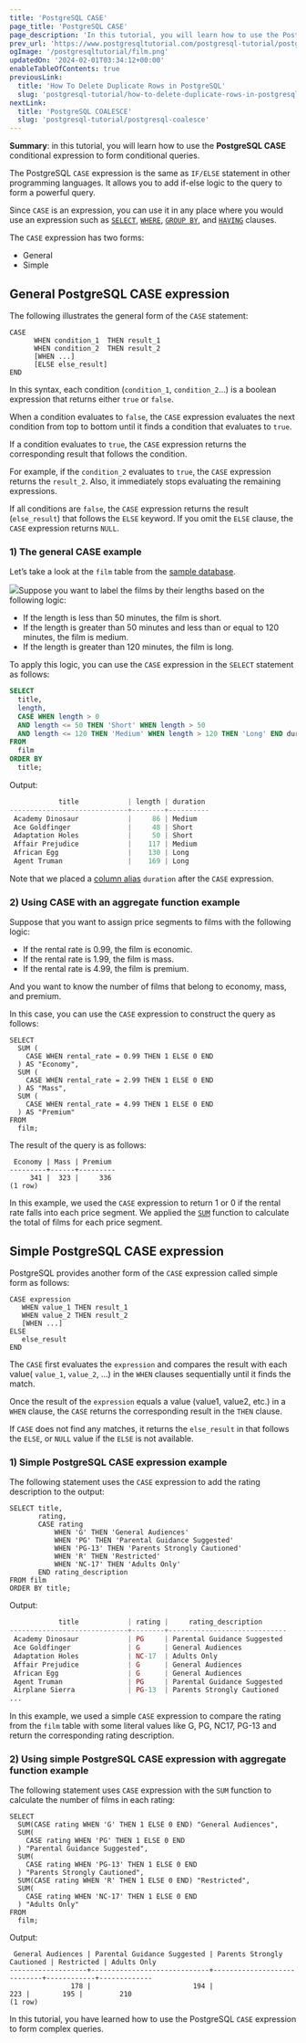 ```yaml
---
title: 'PostgreSQL CASE'
page_title: 'PostgreSQL CASE'
page_description: 'In this tutorial, you will learn how to use the PostgreSQL CASE expression to form conditional queries.'
prev_url: 'https://www.postgresqltutorial.com/postgresql-tutorial/postgresql-case/'
ogImage: '/postgresqltutorial/film.png'
updatedOn: '2024-02-01T03:34:12+00:00'
enableTableOfContents: true
previousLink:
  title: 'How To Delete Duplicate Rows in PostgreSQL'
  slug: 'postgresql-tutorial/how-to-delete-duplicate-rows-in-postgresql'
nextLink:
  title: 'PostgreSQL COALESCE'
  slug: 'postgresql-tutorial/postgresql-coalesce'
---
```


**Summary**: in this tutorial, you will learn how to use the **PostgreSQL CASE** conditional expression to form conditional queries.

The PostgreSQL `CASE` expression is the same as `IF/ELSE` statement in other programming languages. It allows you to add if\-else logic to the query to form a powerful query.

Since `CASE` is an expression, you can use it in any place where you would use an expression such as [`SELECT`](postgresql-select), [`WHERE`](postgresql-where), [`GROUP BY`](postgresql-group-by), and [`HAVING`](postgresql-having) clauses.

The `CASE` expression has two forms:

- General
- Simple

## General PostgreSQL CASE expression

The following illustrates the general form of the `CASE` statement:

```phpsql
CASE
      WHEN condition_1  THEN result_1
      WHEN condition_2  THEN result_2
      [WHEN ...]
      [ELSE else_result]
END
```

In this syntax, each condition (`condition_1`, `condition_2`…) is a boolean expression that returns either `true` or `false`.

When a condition evaluates to `false`, the `CASE` expression evaluates the next condition from top to bottom until it finds a condition that evaluates to `true`.

If a condition evaluates to `true`, the `CASE` expression returns the corresponding result that follows the condition.

For example, if the `condition_2` evaluates to `true`, the `CASE` expression returns the `result_2`. Also, it immediately stops evaluating the remaining expressions.

If all conditions are `false`, the `CASE` expression returns the result (`else_result`) that follows the `ELSE` keyword. If you omit the `ELSE` clause, the `CASE` expression returns `NULL`.

### 1\) The general CASE example

Let’s take a look at the `film` table from the [sample database](../postgresql-getting-started/postgresql-sample-database).

![](/postgresqltutorial/film.png)Suppose you want to label the films by their lengths based on the following logic:

- If the length is less than 50 minutes, the film is short.
- If the length is greater than 50 minutes and less than or equal to 120 minutes, the film is medium.
- If the length is greater than 120 minutes, the film is long.

To apply this logic, you can use the `CASE` expression in the `SELECT` statement as follows:

```sql
SELECT
  title,
  length,
  CASE WHEN length > 0
  AND length <= 50 THEN 'Short' WHEN length > 50
  AND length <= 120 THEN 'Medium' WHEN length > 120 THEN 'Long' END duration
FROM
  film
ORDER BY
  title;
```

Output:

```php
            title            | length | duration
-----------------------------+--------+----------
 Academy Dinosaur            |     86 | Medium
 Ace Goldfinger              |     48 | Short
 Adaptation Holes            |     50 | Short
 Affair Prejudice            |    117 | Medium
 African Egg                 |    130 | Long
 Agent Truman                |    169 | Long
```

Note that we placed a [column alias](postgresql-column-alias) `duration` after the `CASE` expression.

### 2\) Using CASE with an aggregate function example

Suppose that you want to assign price segments to films with the following logic:

- If the rental rate is 0\.99, the film is economic.
- If the rental rate is 1\.99, the film is mass.
- If the rental rate is 4\.99, the film is premium.

And you want to know the number of films that belong to economy, mass, and premium.

In this case, you can use the `CASE` expression to construct the query as follows:

```
SELECT
  SUM (
    CASE WHEN rental_rate = 0.99 THEN 1 ELSE 0 END
  ) AS "Economy",
  SUM (
    CASE WHEN rental_rate = 2.99 THEN 1 ELSE 0 END
  ) AS "Mass",
  SUM (
    CASE WHEN rental_rate = 4.99 THEN 1 ELSE 0 END
  ) AS "Premium"
FROM
  film;

```

The result of the query is as follows:

```text
 Economy | Mass | Premium
---------+------+---------
     341 |  323 |     336
(1 row)
```

In this example, we used the `CASE` expression to return 1 or 0 if the rental rate falls into each price segment. We applied the [`SUM`](../postgresql-aggregate-functions/postgresql-sum-function) function to calculate the total of films for each price segment.

## Simple PostgreSQL CASE expression

PostgreSQL provides another form of the `CASE` expression called simple form as follows:

```
CASE expression
   WHEN value_1 THEN result_1
   WHEN value_2 THEN result_2
   [WHEN ...]
ELSE
   else_result
END
```

The `CASE` first evaluates the `expression` and compares the result with each value( `value_1`, `value_2`, …) in the `WHEN` clauses sequentially until it finds the match.

Once the result of the `expression` equals a value (value1, value2, etc.) in a `WHEN` clause, the `CASE` returns the corresponding result in the `THEN` clause.

If `CASE` does not find any matches, it returns the `else_result` in that follows the `ELSE`, or `NULL` value if the `ELSE` is not available.

### 1\) Simple PostgreSQL CASE expression example

The following statement uses the `CASE` expression to add the rating description to the output:

```
SELECT title,
       rating,
       CASE rating
           WHEN 'G' THEN 'General Audiences'
           WHEN 'PG' THEN 'Parental Guidance Suggested'
           WHEN 'PG-13' THEN 'Parents Strongly Cautioned'
           WHEN 'R' THEN 'Restricted'
           WHEN 'NC-17' THEN 'Adults Only'
       END rating_description
FROM film
ORDER BY title;
```

Output:

```php
            title            | rating |     rating_description
-----------------------------+--------+-----------------------------
 Academy Dinosaur            | PG     | Parental Guidance Suggested
 Ace Goldfinger              | G      | General Audiences
 Adaptation Holes            | NC-17  | Adults Only
 Affair Prejudice            | G      | General Audiences
 African Egg                 | G      | General Audiences
 Agent Truman                | PG     | Parental Guidance Suggested
 Airplane Sierra             | PG-13  | Parents Strongly Cautioned
...
```

In this example, we used a simple `CASE` expression to compare the rating from the `film` table with some literal values like G, PG, NC17, PG\-13 and return the corresponding rating description.

### 2\) Using simple PostgreSQL CASE expression with aggregate function example

The following statement uses `CASE` expression with the `SUM` function to calculate the number of films in each rating:

```
SELECT
  SUM(CASE rating WHEN 'G' THEN 1 ELSE 0 END) "General Audiences",
  SUM(
    CASE rating WHEN 'PG' THEN 1 ELSE 0 END
  ) "Parental Guidance Suggested",
  SUM(
    CASE rating WHEN 'PG-13' THEN 1 ELSE 0 END
  ) "Parents Strongly Cautioned",
  SUM(CASE rating WHEN 'R' THEN 1 ELSE 0 END) "Restricted",
  SUM(
    CASE rating WHEN 'NC-17' THEN 1 ELSE 0 END
  ) "Adults Only"
FROM
  film;

```

Output:

```
 General Audiences | Parental Guidance Suggested | Parents Strongly Cautioned | Restricted | Adults Only
-------------------+-----------------------------+----------------------------+------------+-------------
               178 |                         194 |                        223 |        195 |         210
(1 row)
```

In this tutorial, you have learned how to use the PostgreSQL `CASE` expression to form complex queries.
